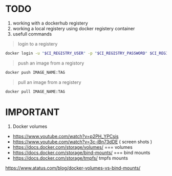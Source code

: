 # TODO
1. working with a dockerhub registery 
2. working a local registery using docker registery container 
3. usefull commands 


> login to a registery 
``` bash
docker login -u "$CI_REGISTRY_USER" -p "$CI_REGISTRY_PASSWORD" $CI_REGISTRY
```

> push an image from a registory 
``` bash
docker push IMAGE_NAME:TAG
```

> pull an image from a registery 
``` bash
docker pull IMAGE_NAME:TAG
```



# IMPORTANT 
1. Docker volumes
* https://www.youtube.com/watch?v=p2PH_YPCsis
* https://www.youtube.com/watch?v=3c-iBn73dDE  ( screen shots )
* https://docs.docker.com/storage/volumes/   ===  volumes
* https://docs.docker.com/storage/bind-mounts/  === bind mounts
* https://docs.docker.com/storage/tmpfs/      tmpfs mounts

https://www.atatus.com/blog/docker-volumes-vs-bind-mounts/

